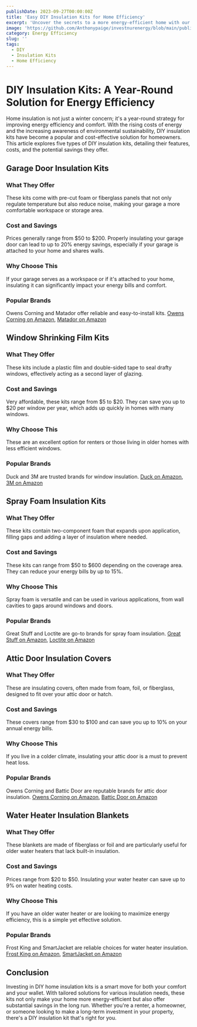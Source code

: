 ```yaml
---
publishDate: 2023-09-27T00:00:00Z
title: 'Easy DIY Insulation Kits for Home Efficiency'
excerpt: 'Uncover the secrets to a more energy-efficient home with our guide on DIY insulation kits. Learn about the top options available and how they can help you save on energy costs.'
image: 'https://github.com/Anthonypaige/investnurenergy/blob/main/public/images/cover-art/WTHR-2-cover-art.jpg?raw=true'
category: Energy Efficiency
slug: ''
tags:
  - DIY
  - Insulation Kits
  - Home Efficiency
---
```


# **DIY Insulation Kits: A Year-Round Solution for Energy Efficiency**

Home insulation is not just a winter concern; it's a year-round strategy for improving energy efficiency and comfort. With the rising costs of energy and the increasing awareness of environmental sustainability, DIY insulation kits have become a popular and cost-effective solution for homeowners. This article explores five types of DIY insulation kits, detailing their features, costs, and the potential savings they offer.

## **Garage Door Insulation Kits**

### **What They Offer**

These kits come with pre-cut foam or fiberglass panels that not only regulate temperature but also reduce noise, making your garage a more comfortable workspace or storage area.

### **Cost and Savings**

Prices generally range from $50 to $200. Properly insulating your garage door can lead to up to 20% energy savings, especially if your garage is attached to your home and shares walls.

### **Why Choose This**

If your garage serves as a workspace or if it's attached to your home, insulating it can significantly impact your energy bills and comfort.

### **Popular Brands**

Owens Corning and Matador offer reliable and easy-to-install kits. [Owens Corning on Amazon](https://www.amazon.com/), [Matador on Amazon](https://www.amazon.com/)

## **Window Shrinking Film Kits**

### **What They Offer**

These kits include a plastic film and double-sided tape to seal drafty windows, effectively acting as a second layer of glazing.

### **Cost and Savings**

Very affordable, these kits range from $5 to $20. They can save you up to $20 per window per year, which adds up quickly in homes with many windows.

### **Why Choose This**

These are an excellent option for renters or those living in older homes with less efficient windows.

### **Popular Brands**

Duck and 3M are trusted brands for window insulation. [Duck on Amazon](https://www.amazon.com/), [3M on Amazon](https://www.amazon.com/)

## **Spray Foam Insulation Kits**

### **What They Offer**

These kits contain two-component foam that expands upon application, filling gaps and adding a layer of insulation where needed.

### **Cost and Savings**

These kits can range from $50 to $600 depending on the coverage area. They can reduce your energy bills by up to 15%.

### **Why Choose This**

Spray foam is versatile and can be used in various applications, from wall cavities to gaps around windows and doors.

### **Popular Brands**

Great Stuff and Loctite are go-to brands for spray foam insulation. [Great Stuff on Amazon](https://www.amazon.com/), [Loctite on Amazon](https://www.amazon.com/)

## **Attic Door Insulation Covers**

### **What They Offer**

These are insulating covers, often made from foam, foil, or fiberglass, designed to fit over your attic door or hatch.

### **Cost and Savings**

These covers range from $30 to $100 and can save you up to 10% on your annual energy bills.

### **Why Choose This**

If you live in a colder climate, insulating your attic door is a must to prevent heat loss.

### **Popular Brands**

Owens Corning and Battic Door are reputable brands for attic door insulation. [Owens Corning on Amazon](https://www.amazon.com/), [Battic Door on Amazon](https://www.amazon.com/)

## **Water Heater Insulation Blankets**

### **What They Offer**

These blankets are made of fiberglass or foil and are particularly useful for older water heaters that lack built-in insulation.

### **Cost and Savings**

Prices range from $20 to $50. Insulating your water heater can save up to 9% on water heating costs.

### **Why Choose This**

If you have an older water heater or are looking to maximize energy efficiency, this is a simple yet effective solution.

### **Popular Brands**

Frost King and SmartJacket are reliable choices for water heater insulation. [Frost King on Amazon](https://www.amazon.com/), [SmartJacket on Amazon](https://www.amazon.com/)

## **Conclusion**

Investing in DIY home insulation kits is a smart move for both your comfort and your wallet. With tailored solutions for various insulation needs, these kits not only make your home more energy-efficient but also offer substantial savings in the long run. Whether you're a renter, a homeowner, or someone looking to make a long-term investment in your property, there's a DIY insulation kit that's right for you.
